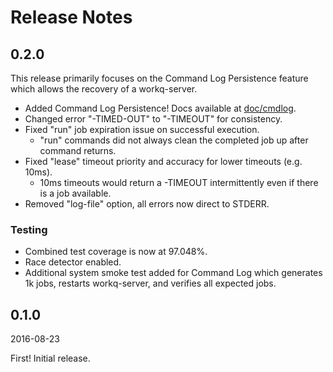 # Release Notes

## 0.2.0

This release primarily focuses on the Command Log Persistence feature which allows the recovery of a workq-server.

* Added Command Log Persistence! Docs available at [doc/cmdlog](doc/cmdlog.md).
* Changed error "-TIMED-OUT" to "-TIMEOUT" for consistency.
* Fixed "run" job expiration issue on successful execution.
    * "run" commands did not always clean the completed job up after command returns.
* Fixed "lease" timeout priority and accuracy for lower timeouts (e.g. 10ms).
    * 10ms timeouts would return a -TIMEOUT intermittently even if there is a job available.
* Removed "log-file" option, all errors now direct to STDERR.

### Testing

* Combined test coverage is now at 97.048%.
* Race detector enabled.
* Additional system smoke test added for Command Log which generates 1k jobs, restarts workq-server, and verifies all expected jobs.

## 0.1.0

2016-08-23

First! Initial release.
